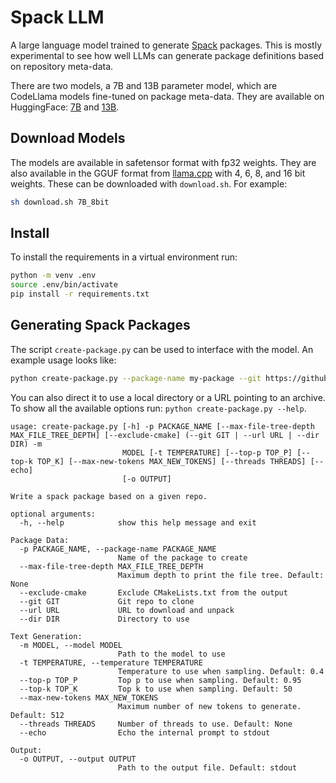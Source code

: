 # Spack LLM

A large language model trained to generate [Spack](github.com/spack/spack)
packages. This is mostly experimental to see how well LLMs can generate package
definitions based on repository meta-data.

There are two models, a 7B and 13B parameter model, which are CodeLlama models
fine-tuned on package meta-data. They are available on HuggingFace:
[7B](https://huggingface.co/daniellnichols/spack-llama-7b) and
[13B](https://huggingface.co/daniellnichols/spack-llama-13b).

## Download Models

The models are available in safetensor format with fp32 weights. They are also
available in the GGUF format from
[llama.cpp](https://github.com/ggerganov/llama.cpp) with 4, 6, 8, and 16 bit
weights. These can be downloaded with `download.sh`. For example:

```sh
sh download.sh 7B_8bit
```

## Install

To install the requirements in a virtual environment run:

```sh
python -m venv .env
source .env/bin/activate
pip install -r requirements.txt
```

## Generating Spack Packages

The script `create-package.py` can be used to interface with the model. An
example usage looks like:

```sh
python create-package.py --package-name my-package --git https://github.com/me/my-package --model models/spack-llama-13b/ggml-model-q8_0.gguf
```

You can also direct it to use a local directory or a URL pointing to an archive.
To show all the available options run: `python create-package.py --help`.

```
usage: create-package.py [-h] -p PACKAGE_NAME [--max-file-tree-depth MAX_FILE_TREE_DEPTH] [--exclude-cmake] (--git GIT | --url URL | --dir DIR) -m
                         MODEL [-t TEMPERATURE] [--top-p TOP_P] [--top-k TOP_K] [--max-new-tokens MAX_NEW_TOKENS] [--threads THREADS] [--echo]
                         [-o OUTPUT]

Write a spack package based on a given repo.

optional arguments:
  -h, --help            show this help message and exit

Package Data:
  -p PACKAGE_NAME, --package-name PACKAGE_NAME
                        Name of the package to create
  --max-file-tree-depth MAX_FILE_TREE_DEPTH
                        Maximum depth to print the file tree. Default: None
  --exclude-cmake       Exclude CMakeLists.txt from the output
  --git GIT             Git repo to clone
  --url URL             URL to download and unpack
  --dir DIR             Directory to use

Text Generation:
  -m MODEL, --model MODEL
                        Path to the model to use
  -t TEMPERATURE, --temperature TEMPERATURE
                        Temperature to use when sampling. Default: 0.4
  --top-p TOP_P         Top p to use when sampling. Default: 0.95
  --top-k TOP_K         Top k to use when sampling. Default: 50
  --max-new-tokens MAX_NEW_TOKENS
                        Maximum number of new tokens to generate. Default: 512
  --threads THREADS     Number of threads to use. Default: None
  --echo                Echo the internal prompt to stdout

Output:
  -o OUTPUT, --output OUTPUT
                        Path to the output file. Default: stdout
```
